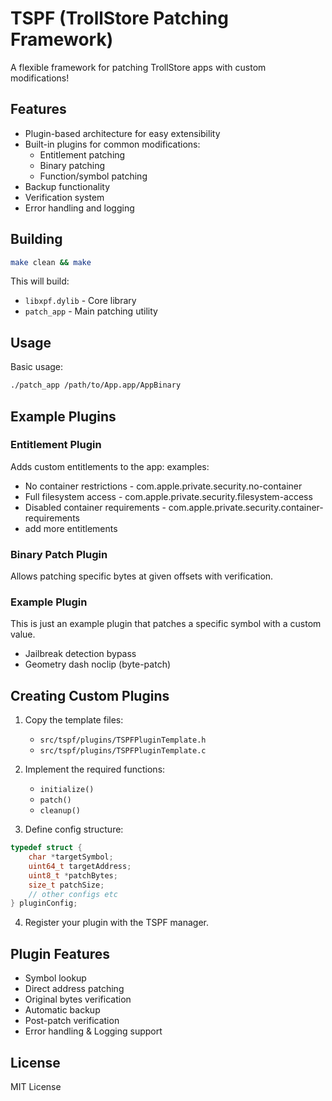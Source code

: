 # TSPF (TrollStore Patching Framework)

A flexible framework for patching TrollStore apps with custom modifications!

## Features

- Plugin-based architecture for easy extensibility
- Built-in plugins for common modifications:
  - Entitlement patching
  - Binary patching
  - Function/symbol patching
- Backup functionality
- Verification system
- Error handling and logging

## Building

```bash
make clean && make
```

This will build:
- `libxpf.dylib` - Core library
- `patch_app` - Main patching utility

## Usage

Basic usage:
```bash
./patch_app /path/to/App.app/AppBinary
```

## Example Plugins

### Entitlement Plugin
Adds custom entitlements to the app:
examples:
- No container restrictions - com.apple.private.security.no-container
- Full filesystem access - com.apple.private.security.filesystem-access
- Disabled container requirements - com.apple.private.security.container-requirements
- add more entitlements

### Binary Patch Plugin

Allows patching specific bytes at given offsets with verification.

### Example Plugin
This is just an example plugin that patches a specific symbol with a custom value. 

- Jailbreak detection bypass
- Geometry dash noclip (byte-patch)

## Creating Custom Plugins

1. Copy the template files:
   - `src/tspf/plugins/TSPFPluginTemplate.h`
   - `src/tspf/plugins/TSPFPluginTemplate.c`

2. Implement the required functions:
   - `initialize()`
   - `patch()`
   - `cleanup()`

3. Define config structure:
```c
typedef struct {
    char *targetSymbol;
    uint64_t targetAddress;
    uint8_t *patchBytes;
    size_t patchSize;
    // other configs etc
} pluginConfig;
```

4. Register your plugin with the TSPF manager.

## Plugin Features

- Symbol lookup
- Direct address patching
- Original bytes verification
- Automatic backup
- Post-patch verification
- Error handling & Logging support

## License

MIT License